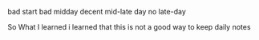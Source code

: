 bad start
bad midday
decent mid-late day
no late-day

So What I learned
i learned that this is not a good way to keep daily notes

